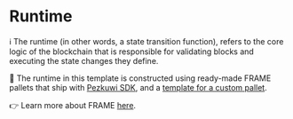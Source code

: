 # Runtime

ℹ️ The runtime (in other words, a state transition function), refers to the core logic of the blockchain that is
responsible for validating blocks and executing the state changes they define.

💁 The runtime in this template is constructed using ready-made FRAME pallets that ship with
[Pezkuwi SDK](https://github.com/paritytech/polkadot-sdk), and a [template for a custom pallet](../pallets/README.md).

👉 Learn more about FRAME
[here](https://paritytech.github.io/pezkuwi-sdk/master/pezkuwi_sdk_docs/pezkuwi_sdk/frame_runtime/index.html).
